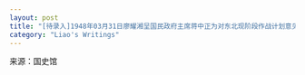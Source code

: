 ```yaml
---
layout: post
title: "[待录入]1948年03月31日廖耀湘呈国民政府主席蒋中正为对东北现阶段作战计划意见（廖耀湘）"
category: "Liao's Writings"
---
```

来源：国史馆
